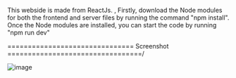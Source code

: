 This webside is made from ReactJs. , Firstly, download the Node modules for both the frontend and server files by running the command "npm install". Once the Node modules are installed, you can start the code by running "npm run dev"

=============================== Screenshot =================================/

![image](https://github.com/realsachinr/FoodZone/assets/154586309/9e1b89ff-f600-48f1-86d2-6c05b1c43f73)
